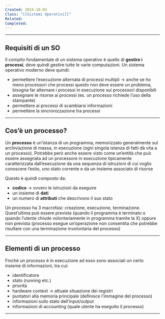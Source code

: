 ```yaml
---
Created: 2024-10-03
Class: "[[Sistemi Operativi]]"
Related: 
Completed:
---
```

---
## Requisiti di un SO
Il compito fondamentale di un sistema operativo è quello di **gestire i processi**, deve quindi gestire tutte le varie computazioni.
Un sistema operativo moderno deve quindi:
- permettere l’esecuzione alternata di processi multipli → anche se ho meno processori che processi questo non deve essere un problema, bisogna far alternare i processi in esecuzione sui processori disponibili
- assegnare le risorse ai processi (es. un processo richiede l’uso della stampante)
- permettere ai processi di scambiarsi informazioni
- permettere la sincronizzazione tra processi

---
## Cos’è un processo?
Un **processo** è un’istanza di un programma, memorizzato generalmente sul archiviazione di massa, in esecuzione (ogni singola istanza di fatti dà vita a un processo).
Potrebbe però anche essere visto come un’entità che può essere assegnata ad un processore in esecuzione tipicamente caratterizzata dall’esecuzione da una sequenza di istruzioni di cui voglio conoscere l’esito, uno stato corrente e da un insieme associato di risorse

Questo è quindi composto da:
- **codice** → ovvero le istruzioni da eseguire
- un insieme di **dati**
- un numero di **attributi** che descrivono il suo stato

Un processo ha 3 macrofasi: creazione, esecuzione, terminazione. Quest’ultima può essere prevista (quando il programma è terminato o quando l’utente chiude volontariamente in programma tramite la X) oppure non prevista (processo esegue un’operazione non consentita che potrebbe risultare con una terminazione involontaria del processo)

---
## Elementi di un processo
Finché un processo è in esecuzione ad esso sono associati un certo insieme di informazioni, tra cui:
- identificatore
- stato (running etc.)
- priorità
- hardware context → attuale situazione dei registri
- puntatori alla memoria principale (definisce l’immagine del processo)
- informazioni sullo stato dell’input/output
- informazioni di accounting (quale utente ha eseguito il processo)

---
